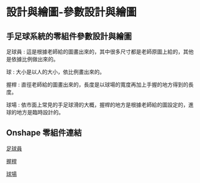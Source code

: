 設計與繪圖-參數設計與繪圖
===



手足球系統的零組件參數設計與繪圖
---

足球員 : 這是根據老師給的圖畫出來的，其中很多尺寸都是老師原圖上給的，其他是依據比例做出來的。

球 : 大小是以人的大小，依比例畫出來的。

握桿 : 直徑老師給的圖畫出來的，長度是以球場的寬度再加上手握的地方得到的長度。

球場 : 依市面上常見的手足球滑的大概，握桿的地方是根據老師給的圖設定的，進球的地方是臨時設計的。








Onshape 零組件連結
---
[足球員]

[足球員]:https://cad.onshape.com/documents/42c36a84d62950168ebca0f3/w/f1702970d1df65d422c8473c/e/bd76f28373fbad738b5cb1ae

[握桿]

[握桿]:https://cad.onshape.com/documents/ce9a467c873433002afbebbe/w/990ac62b0487b86db707dfda/e/3b1e99e137582926f26a4ce6

[球場]

[球場]:https://cad.onshape.com/documents/beea80ab157b5c6fce1314ef/w/48391349dbaefae52b3ad62d/e/0c9ee64798e9da17fc76db8b









